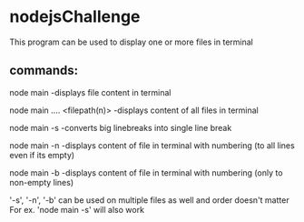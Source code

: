 # nodejsChallenge

This program can be used to display one or more files in terminal

## commands:

node main <filepath>
  -displays file content in terminal
 
node main <filepath1> <filepath2> <filepath3> .... <filepath(n)>
  -displays content of all files in terminal
  
node main -s <filepath>
  -converts big linebreaks into single line break
  
node main -n <filepath>
  -displays content of file in terminal with numbering (to all lines even if its empty)
  
node main -b <filepath>
  -displays content of file in terminal with numbering (only to non-empty lines)
  
'-s', '-n', '-b' can be used on multiple files as well and order doesn't matter
For ex. 'node main <filepath1> <filepath2> -s' will also work
